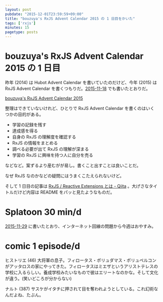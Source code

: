 ```yaml
---
layout: post
pubdate: "2015-12-01T23:59:59+09:00"
title: "bouzuya's RxJS Advent Calendar 2015 の 1 日目をかいた"
tags: ['rxjs']
minutes: 15
pagetype: posts
---
```

# bouzuya\'s RxJS Advent Calendar 2015 の 1 日目

昨年 (2014) は Hubot Advent Calendar を書いていたのだけど、今年 (2015) は RxJS Advent Calendar を書くつもりだ。[2015-11-18][] でも書いたとおりだ。

[bouzuya's RxJS Advent Calendar 2015](http://www.adventar.org/calendars/1200)

整理はできていないけれど、ひとりで RxJS Advent Calendar を書くのはいくつかの目的がある。

- 学習の記録を残す
- 達成感を得る
- 自身の RxJS の理解度を確認する
- RxJS の情報をまとめる
- 調べる必要が出て RxJS の理解が深まる
- 学習の RxJS に興味を持つ人に自分を売る

などなど。案ずるより産むがが易し。書くこと出すことは良いことだ。

なぜ RxJS なのかなどの疑問にはうまくこたえられないけど。

そして 1 日目の記事は [RxJS / Reactive Extensions とは - Qiita](http://qiita.com/bouzuya/items/4892dd8d21d2aa98f911) 。大げさなタイトルだけど内容は README をパッと見たようなものだ。

# Splatoon 30 min/d

[2015-11-29][] に書いたとおり、インターネット回線の問題から今週はおやすみ。

# comic 1 episode/d

ヒストリエ (46) 大将軍の息子。フィロータス・ポリュダマス・ポリュペルコンがアッタロスの家にやってきた。フィロータスはミエザというアリストテレスの学校に入るらしい。養成学校みたいなもので彼はエリートなのかな。そして文化が違う。(笑いどころが分からない)

ナルト (387) サスケがイタチに押されて目を奪われようとしている。これ幻術なんだよね、たぶん。

[2015-11-18]: http://blog.bouzuya.net/2015/11/18/
[2015-11-29]: http://blog.bouzuya.net/2015/11/29/
